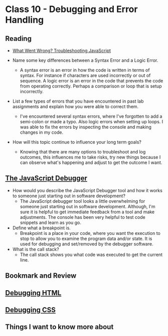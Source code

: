 # Class 10 - Debugging and Error Handling

## Reading

* [What Went Wrong? Troubleshooting JavaScript](https://developer.mozilla.org/en-US/docs/Learn/JavaScript/First_steps/What_went_wrong)

* Name some key differences between a Syntax Error and a Logic Error.
  * A syntax error is an error in how the code is written in terms of syntax. For instance if characters are used incorrectly or out of sequence. A logic error is an error in the code that prevents the code from operating correctly. Perhaps a comparison or loop that is setup incorrectly. 
* List a few types of errors that you have encountered in past lab assignments and explain how you were able to correct them.
  * I've encountered several syntax errors, where I've forgotten to add a semi-colon or made a typo. Also logic errors when setting up loops. I was able to fix the errors by inspecting the console and making changes in my code. 
* How will this topic continue to influence your long term goals?
  * Knowing that there are many options to troubleshoot and log outcomes, this influences me to take risks, try new things because I can observe what's happening and adjust to get the outcome I want. 

## [The JavaScript Debugger](https://developer.mozilla.org/en-US/docs/Learn/Common_questions/What_are_browser_developer_tools#the_javascript_debugger)

* How would you describe the JavaScript Debugger tool and how it works to someone just starting out in software development?
  * The JavaScript debugger tool looks a little overwhelming for someone just starting out in software development. Although, I'm sure it is helpful to get immediate feedback from a tool and make adjustments. The console has been very helpful to test code snippets and learn as you go. 
* Define what a breakpoint is.
  * Breakpoint is a place in your code, where you want the execution to stop to allow you to examine the program data and/or state. It is used for debugging and set/removed by the debugger software.
* What is the call stack?
  * The call stack shows you what code was executed to get the current line. 

## Bookmark and Review

## [Debugging HTML](https://developer.mozilla.org/en-US/docs/Learn/HTML/Introduction_to_HTML/Debugging_HTML)

## [Debugging CSS](https://developer.mozilla.org/en-US/docs/Learn/CSS/Building_blocks/Debugging_CSS)


## Things I want to know more about